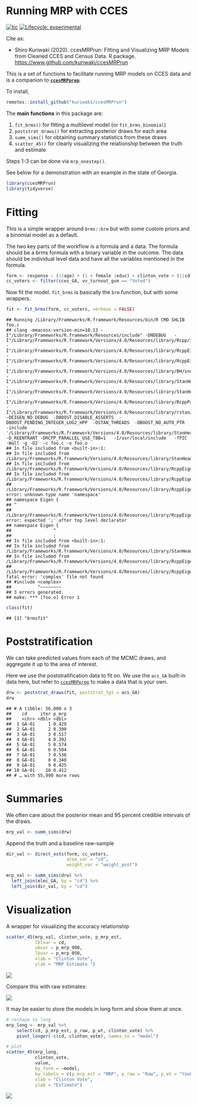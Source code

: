 Running MRP with CCES
================

<!-- badges: start -->

[![tic](https://github.com/kuriwaki/ccesMRPrun/workflows/tic/badge.svg?branch=master)](https://github.com/kuriwaki/ccesMRPrun/actions)
[![Lifecycle:
experimental](https://img.shields.io/badge/lifecycle-experimental-orange.svg)](https://www.tidyverse.org/lifecycle/#experimental)
<!-- badges: end -->

<!-- badges: end -->

Cite as:

-   Shiro Kuriwaki (2020). ccesMRPrun: Fitting and Visualizing MRP
    Models from Cleaned CCES and Census Data. R package.
    <https://www.github.com/kuriwaki/ccesMRPrun>

This is a set of functions to facilitate running MRP models on CCES data
and is a companion to
[**`ccesMRPprep`**](https://www.shirokuriwaki.com/ccesMRPprep).

To install,

``` r
remotes::install_github("kuriwaki/ccesMRPrun")
```

The **main functions** in this package are:

1.  `fit_brms()` for fitting a multilevel model (or `fit_brms_binomial`)
2.  `poststrat_draws()` for extracting posterior draws for each area
3.  `summ_sims()` for obtaining summary statistics from these draws
4.  `scatter_45()` for clearly visualizing the relationship between the
    truth and estimate

Steps 1-3 can be done via `mrp_onestep()`.

See below for a demonstration with an example in the state of Georgia.

``` r
library(ccesMRPrun)
library(tidyverse)
```

# Fitting

This is a simple wrapper around `brms::brm` but with some custom priors
and a binomial model as a default.

The two key parts of the workflow is a formula and a data. The formula
should be a brms formula with a binary variable in the outcome. The data
should be individual level data and have all the variables mentioned in
the formula.

``` r
form <- response ~ (1|age) + (1 + female |educ) + clinton_vote + (1|cd)
cc_voters <- filter(cces_GA, vv_turnout_gvm == "Voted")
```

Now fit the model. `fit_brms` is basically the `brm` function, but with
some wrappers.

``` r
fit <- fit_brms(form, cc_voters, verbose = FALSE)
```

    ## Running /Library/Frameworks/R.framework/Resources/bin/R CMD SHLIB foo.c
    ## clang -mmacosx-version-min=10.13 -I"/Library/Frameworks/R.framework/Resources/include" -DNDEBUG   -I"/Library/Frameworks/R.framework/Versions/4.0/Resources/library/Rcpp/include/"  -I"/Library/Frameworks/R.framework/Versions/4.0/Resources/library/RcppEigen/include/"  -I"/Library/Frameworks/R.framework/Versions/4.0/Resources/library/RcppEigen/include/unsupported"  -I"/Library/Frameworks/R.framework/Versions/4.0/Resources/library/BH/include" -I"/Library/Frameworks/R.framework/Versions/4.0/Resources/library/StanHeaders/include/src/"  -I"/Library/Frameworks/R.framework/Versions/4.0/Resources/library/StanHeaders/include/"  -I"/Library/Frameworks/R.framework/Versions/4.0/Resources/library/RcppParallel/include/"  -I"/Library/Frameworks/R.framework/Versions/4.0/Resources/library/rstan/include" -DEIGEN_NO_DEBUG  -DBOOST_DISABLE_ASSERTS  -DBOOST_PENDING_INTEGER_LOG2_HPP  -DSTAN_THREADS  -DBOOST_NO_AUTO_PTR  -include '/Library/Frameworks/R.framework/Versions/4.0/Resources/library/StanHeaders/include/stan/math/prim/mat/fun/Eigen.hpp'  -D_REENTRANT -DRCPP_PARALLEL_USE_TBB=1   -I/usr/local/include   -fPIC  -Wall -g -O2  -c foo.c -o foo.o
    ## In file included from <built-in>:1:
    ## In file included from /Library/Frameworks/R.framework/Versions/4.0/Resources/library/StanHeaders/include/stan/math/prim/mat/fun/Eigen.hpp:13:
    ## In file included from /Library/Frameworks/R.framework/Versions/4.0/Resources/library/RcppEigen/include/Eigen/Dense:1:
    ## In file included from /Library/Frameworks/R.framework/Versions/4.0/Resources/library/RcppEigen/include/Eigen/Core:88:
    ## /Library/Frameworks/R.framework/Versions/4.0/Resources/library/RcppEigen/include/Eigen/src/Core/util/Macros.h:628:1: error: unknown type name 'namespace'
    ## namespace Eigen {
    ## ^
    ## /Library/Frameworks/R.framework/Versions/4.0/Resources/library/RcppEigen/include/Eigen/src/Core/util/Macros.h:628:16: error: expected ';' after top level declarator
    ## namespace Eigen {
    ##                ^
    ##                ;
    ## In file included from <built-in>:1:
    ## In file included from /Library/Frameworks/R.framework/Versions/4.0/Resources/library/StanHeaders/include/stan/math/prim/mat/fun/Eigen.hpp:13:
    ## In file included from /Library/Frameworks/R.framework/Versions/4.0/Resources/library/RcppEigen/include/Eigen/Dense:1:
    ## /Library/Frameworks/R.framework/Versions/4.0/Resources/library/RcppEigen/include/Eigen/Core:96:10: fatal error: 'complex' file not found
    ## #include <complex>
    ##          ^~~~~~~~~
    ## 3 errors generated.
    ## make: *** [foo.o] Error 1

``` r
class(fit)
```

    ## [1] "brmsfit"

# Poststratification

We can take predicted values from each of the MCMC draws, and aggregate
it up to the area of interest.

Here we use the poststratification data to fit *on*. We use the `acs_GA`
built-in data here, but refer to
[`ccesMRPprep`](www.shirokuriwaki.com/ccesMRPprep) to make a data that
is your own.

``` r
drw <- poststrat_draws(fit, poststrat_tgt = acs_GA)
drw
```

    ## # A tibble: 56,000 x 3
    ##    cd     iter p_mrp
    ##    <chr> <dbl> <dbl>
    ##  1 GA-01     1 0.429
    ##  2 GA-01     2 0.390
    ##  3 GA-01     3 0.517
    ##  4 GA-01     4 0.392
    ##  5 GA-01     5 0.574
    ##  6 GA-01     6 0.504
    ##  7 GA-01     7 0.536
    ##  8 GA-01     8 0.340
    ##  9 GA-01     9 0.425
    ## 10 GA-01    10 0.412
    ## # … with 55,990 more rows

# Summaries

We often care about the posterior mean and 95 percent credible intervals
of the draws.

``` r
mrp_val <- summ_sims(drw)
```

Append the truth and a baseline raw-sample

``` r
dir_val <- direct_ests(form, cc_voters, 
                       area_var = "cd", 
                       weight_var = "weight_post")

mrp_val <- summ_sims(drw) %>% 
  left_join(elec_GA, by = "cd") %>% 
  left_join(dir_val, by = "cd")
```

# Visualization

A wrapper for visualizing the accuracy relationship

``` r
scatter_45(mrp_val, clinton_vote, p_mrp_est, 
           lblvar = cd,
           ubvar = p_mrp_900,
           lbvar = p_mrp_050,
           xlab = "Clinton Vote",
           ylab = "MRP Estimate ")
```

<img src="man/figures/README-mrp-plot-1.png" style="display: block; margin: auto;" />

Compare this with raw estimates:

![](man/figures/README-bsl-plot-1.png)<!-- -->

It may be easier to store the models in long form and show them at once.

``` r
# reshape to long
mrp_long <- mrp_val %>% 
    select(cd, p_mrp_est, p_raw, p_wt, clinton_vote) %>% 
    pivot_longer(-c(cd, clinton_vote), names_to = "model") 

# plot
scatter_45(mrp_long, 
           clinton_vote, 
           value, 
           by_form = ~model,
           by_labels = c(p_mrp_est = "MRP", p_raw = "Raw", p_wt = "YouGov Weighted"),
           xlab = "Clinton Vote",
           ylab = "Estimate")
```

![](man/figures/README-long-plot-1.png)<!-- -->
